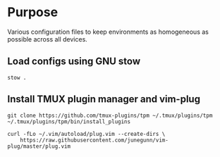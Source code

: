 # Purpose
Various configuration files to keep environments as homogeneous as possible across all devices.

## Load configs using GNU stow
```
stow .
```

## Install TMUX plugin manager and vim-plug
```
git clone https://github.com/tmux-plugins/tpm ~/.tmux/plugins/tpm
~/.tmux/plugins/tpm/bin/install_plugins

curl -fLo ~/.vim/autoload/plug.vim --create-dirs \
    https://raw.githubusercontent.com/junegunn/vim-plug/master/plug.vim
```
